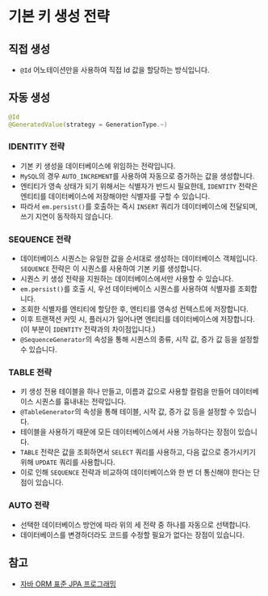 # 기본 키 생성 전략

## 직접 생성

- `@Id` 어노테이션만을 사용하여 직접 Id 값을 할당하는 방식입니다.

## 자동 생성

```java
@Id
@GeneratedValue(strategy = GenerationType.~)
```

### IDENTITY 전략

- 기본 키 생성을 데이터베이스에 위임하는 전략입니다.
- `MySQL`의 경우 `AUTO_INCREMENT`를 사용하여 자동으로 증가하는 값을 생성합니다.
- 엔티티가 영속 상태가 되기 위해서는 식별자가 반드시 필요한데, `IDENTITY` 전략은 엔티티를 데이터베이스에 저장해야만 식별자를 구할 수 있습니다.
- 따라서 `em.persist()`를 호출하는 즉시 `INSERT` 쿼리가 데이터베이스에 전달되며, 쓰기 지연이 동작하지 않습니다.

### SEQUENCE 전략

- 데이터베이스 시퀀스는 유일한 값을 순서대로 생성하는 데이터베이스 객체입니다. `SEQUENCE` 전략은 이 시퀀스를 사용하여 기본 키를 생성합니다.
- 시퀀스 키 생성 전략을 지원하는 데이터베이스에서만 사용할 수 있습니다.
- `em.persist()`를 호출 시, 우선 데이터베이스 시퀀스를 사용하여 식별자를 조회합니다.
- 조회한 식별자를 엔티티에 할당한 후, 엔티티를 영속성 컨텍스트에 저장합니다.
- 이후 트랜잭션 커밋 시, 플러시가 일어나면 엔티티를 데이터베이스에 저장합니다. (이 부분이 `IDENTITY` 전략과의 차이점입니다.)
- `@SequenceGenerator`의 속성을 통해 시퀀스의 종류, 시작 값, 증가 값 등을 설정할 수 있습니다.

### TABLE 전략

- 키 생성 전용 테이블을 하나 만들고, 이름과 값으로 사용할 컬럼을 만들어 데이터베이스 시퀀스를 흉내내는 전략입니다.
- `@TableGenerator`의 속성을 통해 테이블, 시작 값, 증가 값 등을 설정할 수 있습니다.
- 테이블을 사용하기 때문에 모든 데이터베이스에서 사용 가능하다는 장점이 있습니다.
- `TABLE` 전략은 값을 조회하면서 `SELECT` 쿼리를 사용하고, 다음 값으로 증가시키기 위해 `UPDATE` 쿼리를 사용합니다.
- 이로 인해 `SEQUENCE` 전략과 비교하여 데이터베이스와 한 번 더 통신해야 한다는 단점이 있습니다.

### AUTO 전략

- 선택한 데이터베이스 방언에 따라 위의 세 전략 중 하나를 자동으로 선택합니다.
- 데이터베이스를 변경하더라도 코드를 수정할 필요가 없다는 장점이 있습니다.

## 참고

- [자바 ORM 표준 JPA 프로그래밍](https://www.yes24.com/product/goods/19040233)